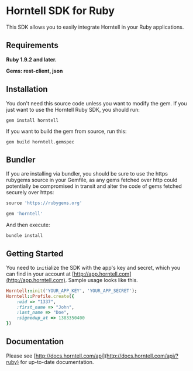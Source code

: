 Horntell SDK for Ruby
====================

This SDK allows you to easily integrate Horntell in your Ruby applications.

## Requirements
**Ruby 1.9.2 and later.**

**Gems: rest-client, json**

## Installation
You don't need this source code unless you want to modify the gem. If you just want to use the Horntell Ruby SDK, you should run:

```
gem install horntell
```

If you want to build the gem from source, run this:

```
gem build horntell.gemspec
```

## Bundler
If you are installing via bundler, you should be sure to use the https rubygems source in your Gemfile, as any gems fetched over http could potentially be compromised in transit and alter the code of gems fetched securely over https:

```ruby
source 'https://rubygems.org'

gem 'horntell'
```

And then execute:

```
bundle install
```

## Getting Started

You need to `init`ialize the SDK with the app's key and secret, which you can find in your account at [http://app.horntell.com](http://app.horntell.com). Sample usage looks like this.

```ruby
Horntell::init('YOUR_APP_KEY', 'YOUR_APP_SECRET');
Horntell::Profile.create({
	:uid => "1337",
	:first_name => "John",
	:last_name => "Doe",
	:signedup_at => 1383350400
})

```

## Documentation

Please see [http://docs.horntell.com/api](http://docs.horntell.com/api/?ruby) for up-to-date documentation.
